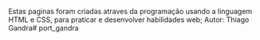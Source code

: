 Estas paginas foram criadas atraves da programação usando a linguagem HTML e CSS, para praticar e desenvolver habilidades web; Autor: Thiago Gandra# port_gandra

